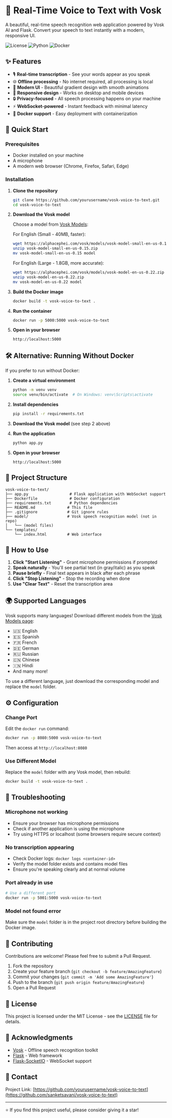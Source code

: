 # 🎤 Real-Time Voice to Text with Vosk

A beautiful, real-time speech recognition web application powered by Vosk AI and Flask. Convert your speech to text instantly with a modern, responsive UI.

![License](https://img.shields.io/badge/license-MIT-blue.svg)
![Python](https://img.shields.io/badge/python-3.9-blue.svg)
![Docker](https://img.shields.io/badge/docker-ready-brightgreen.svg)

## ✨ Features

- 🎙️ **Real-time transcription** - See your words appear as you speak
- 🌐 **Offline processing** - No internet required, all processing is local
- 🎨 **Modern UI** - Beautiful gradient design with smooth animations
- 📱 **Responsive design** - Works on desktop and mobile devices
- 🔒 **Privacy-focused** - All speech processing happens on your machine
- ⚡ **WebSocket-powered** - Instant feedback with minimal latency
- 🐳 **Docker support** - Easy deployment with containerization

## 🚀 Quick Start

### Prerequisites

- Docker installed on your machine
- A microphone
- A modern web browser (Chrome, Firefox, Safari, Edge)

### Installation

1. **Clone the repository**
   ```bash
   git clone https://github.com/yourusername/vosk-voice-to-text.git
   cd vosk-voice-to-text
   ```

2. **Download the Vosk model**
   
   Choose a model from [Vosk Models](https://alphacephei.com/vosk/models):
   
   For English (Small - 40MB, faster):
   ```bash
   wget https://alphacephei.com/vosk/models/vosk-model-small-en-us-0.15.zip
   unzip vosk-model-small-en-us-0.15.zip
   mv vosk-model-small-en-us-0.15 model
   ```
   
   For English (Large - 1.8GB, more accurate):
   ```bash
   wget https://alphacephei.com/vosk/models/vosk-model-en-us-0.22.zip
   unzip vosk-model-en-us-0.22.zip
   mv vosk-model-en-us-0.22 model
   ```

3. **Build the Docker image**
   ```bash
   docker build -t vosk-voice-to-text .
   ```

4. **Run the container**
   ```bash
   docker run -p 5000:5000 vosk-voice-to-text
   ```

5. **Open in your browser**
   ```
   http://localhost:5000
   ```

## 🛠️ Alternative: Running Without Docker

If you prefer to run without Docker:

1. **Create a virtual environment**
   ```bash
   python -m venv venv
   source venv/bin/activate  # On Windows: venv\Scripts\activate
   ```

2. **Install dependencies**
   ```bash
   pip install -r requirements.txt
   ```

3. **Download the Vosk model** (see step 2 above)

4. **Run the application**
   ```bash
   python app.py
   ```

5. **Open in your browser**
   ```
   http://localhost:5000
   ```

## 📁 Project Structure

```
vosk-voice-to-text/
├── app.py                  # Flask application with WebSocket support
├── Dockerfile              # Docker configuration
├── requirements.txt        # Python dependencies
├── README.md              # This file
├── .gitignore             # Git ignore rules
├── model/                 # Vosk speech recognition model (not in repo)
│   └── (model files)
└── templates/
    └── index.html         # Web interface
```

## 🎯 How to Use

1. **Click "Start Listening"** - Grant microphone permissions if prompted
2. **Speak naturally** - You'll see partial text (in gray/italic) as you speak
3. **Pause briefly** - Final text appears in black after each phrase
4. **Click "Stop Listening"** - Stop the recording when done
5. **Use "Clear Text"** - Reset the transcription area

## 🌍 Supported Languages

Vosk supports many languages! Download different models from the [Vosk Models page](https://alphacephei.com/vosk/models):

- 🇺🇸 English
- 🇪🇸 Spanish
- 🇫🇷 French
- 🇩🇪 German
- 🇷🇺 Russian
- 🇨🇳 Chinese
- 🇮🇳 Hindi
- And many more!

To use a different language, just download the corresponding model and replace the `model` folder.

## ⚙️ Configuration

### Change Port

Edit the `docker run` command:
```bash
docker run -p 8080:5000 vosk-voice-to-text
```

Then access at `http://localhost:8080`

### Use Different Model

Replace the `model` folder with any Vosk model, then rebuild:
```bash
docker build -t vosk-voice-to-text .
```

## 🐛 Troubleshooting

### Microphone not working
- Ensure your browser has microphone permissions
- Check if another application is using the microphone
- Try using HTTPS or localhost (some browsers require secure context)

### No transcription appearing
- Check Docker logs: `docker logs <container-id>`
- Verify the model folder exists and contains model files
- Ensure you're speaking clearly and at normal volume

### Port already in use
```bash
# Use a different port
docker run -p 5001:5000 vosk-voice-to-text
```

### Model not found error
Make sure the `model` folder is in the project root directory before building the Docker image.

## 🤝 Contributing

Contributions are welcome! Please feel free to submit a Pull Request.

1. Fork the repository
2. Create your feature branch (`git checkout -b feature/AmazingFeature`)
3. Commit your changes (`git commit -m 'Add some AmazingFeature'`)
4. Push to the branch (`git push origin feature/AmazingFeature`)
5. Open a Pull Request

## 📝 License

This project is licensed under the MIT License - see the [LICENSE](LICENSE) file for details.

## 🙏 Acknowledgments

- [Vosk](https://alphacephei.com/vosk/) - Offline speech recognition toolkit
- [Flask](https://flask.palletsprojects.com/) - Web framework
- [Flask-SocketIO](https://flask-socketio.readthedocs.io/) - WebSocket support

## 📧 Contact


Project Link: [https://github.com/yourusername/vosk-voice-to-text](https://github.com/sanketsavani/vosk-voice-to-text)

---

⭐ If you find this project useful, please consider giving it a star!